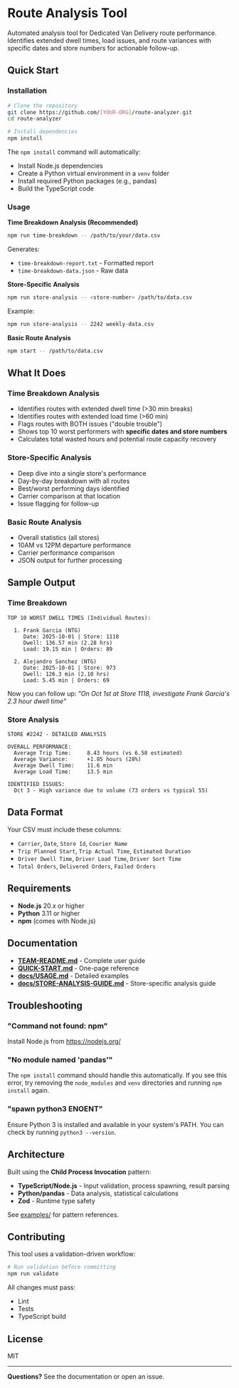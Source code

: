 # Route Analysis Tool

Automated analysis tool for Dedicated Van Delivery route performance. Identifies extended dwell times, load issues, and route variances with specific dates and store numbers for actionable follow-up.

## Quick Start

### Installation

```bash
# Clone the repository
git clone https://github.com/[YOUR-ORG]/route-analyzer.git
cd route-analyzer

# Install dependencies
npm install
```

The `npm install` command will automatically:
- Install Node.js dependencies
- Create a Python virtual environment in a `venv` folder
- Install required Python packages (e.g., pandas)
- Build the TypeScript code

### Usage

**Time Breakdown Analysis (Recommended)**
```bash
npm run time-breakdown -- /path/to/your/data.csv
```
Generates:
- `time-breakdown-report.txt` - Formatted report
- `time-breakdown-data.json` - Raw data

**Store-Specific Analysis**
```bash
npm run store-analysis -- <store-number> /path/to/data.csv
```
Example:
```bash
npm run store-analysis -- 2242 weekly-data.csv
```

**Basic Route Analysis**
```bash
npm start -- /path/to/data.csv
```

## What It Does

### Time Breakdown Analysis
- Identifies routes with extended dwell time (>30 min breaks)
- Identifies routes with extended load time (>60 min)
- Flags routes with BOTH issues ("double trouble")
- Shows top 10 worst performers with **specific dates and store numbers**
- Calculates total wasted hours and potential route capacity recovery

### Store-Specific Analysis
- Deep dive into a single store's performance
- Day-by-day breakdown with all routes
- Best/worst performing days identified
- Carrier comparison at that location
- Issue flagging for follow-up

### Basic Route Analysis
- Overall statistics (all stores)
- 10AM vs 12PM departure performance
- Carrier performance comparison
- JSON output for further processing

## Sample Output

### Time Breakdown
```
TOP 10 WORST DWELL TIMES (Individual Routes):

  1. Frank Garcia (NTG)
     Date: 2025-10-01 | Store: 1118
     Dwell: 136.57 min (2.28 hrs)
     Load: 19.15 min | Orders: 89

  2. Alejandro Sanchez (NTG)
     Date: 2025-10-01 | Store: 973
     Dwell: 126.3 min (2.10 hrs)
     Load: 5.45 min | Orders: 69
```

Now you can follow up: *"On Oct 1st at Store 1118, investigate Frank Garcia's 2.3 hour dwell time"*

### Store Analysis
```
STORE #2242 - DETAILED ANALYSIS

OVERALL PERFORMANCE:
  Average Trip Time:     8.43 hours (vs 6.58 estimated)
  Average Variance:      +1.85 hours (28%)
  Average Dwell Time:    11.6 min
  Average Load Time:     13.5 min

IDENTIFIED ISSUES:
  Oct 3 - High variance due to volume (73 orders vs typical 55)
```

## Data Format

Your CSV must include these columns:
- `Carrier`, `Date`, `Store Id`, `Courier Name`
- `Trip Planned Start`, `Trip Actual Time`, `Estimated Duration`
- `Driver Dwell Time`, `Driver Load Time`, `Driver Sort Time`
- `Total Orders`, `Delivered Orders`, `Failed Orders`

## Requirements

- **Node.js** 20.x or higher
- **Python** 3.11 or higher
- **npm** (comes with Node.js)

## Documentation

- **[TEAM-README.md](TEAM-README.md)** - Complete user guide
- **[QUICK-START.md](QUICK-START.md)** - One-page reference
- **[docs/USAGE.md](docs/USAGE.md)** - Detailed examples
- **[docs/STORE-ANALYSIS-GUIDE.md](docs/STORE-ANALYSIS-GUIDE.md)** - Store-specific analysis guide

## Troubleshooting

### "Command not found: npm"
Install Node.js from https://nodejs.org/

### "No module named 'pandas'"
The `npm install` command should handle this automatically. If you see this error, try removing the `node_modules` and `venv` directories and running `npm install` again.

### "spawn python3 ENOENT"
Ensure Python 3 is installed and available in your system's PATH. You can check by running `python3 --version`.

## Architecture

Built using the **Child Process Invocation** pattern:
- **TypeScript/Node.js** - Input validation, process spawning, result parsing
- **Python/pandas** - Data analysis, statistical calculations
- **Zod** - Runtime type safety

See [examples/](examples/) for pattern references.

## Contributing

This tool uses a validation-driven workflow:

```bash
# Run validation before committing
npm run validate
```

All changes must pass:
- Lint
- Tests
- TypeScript build

## License

MIT

---

**Questions?** See the documentation or open an issue.
